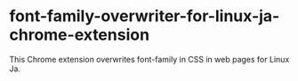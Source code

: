 # font-family-overwriter-for-linux-ja-chrome-extension
This Chrome extension overwrites font-family in CSS in web pages for Linux Ja.
